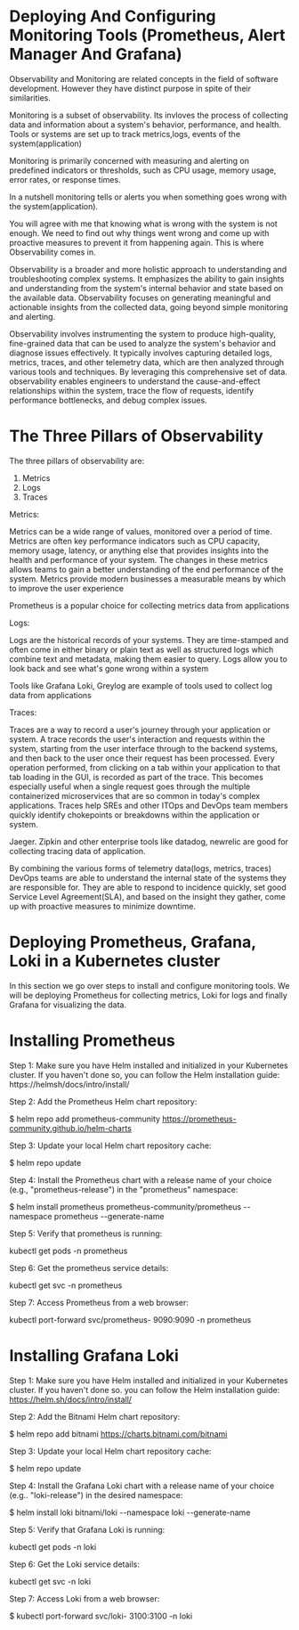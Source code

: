 # Deploying And Configuring Monitoring Tools (Prometheus, Alert Manager And Grafana)

Observability and Monitoring are related concepts in the field of software development. However they have distinct purpose in spite of their similarities.

Monitoring is a subset of observability. Its invloves the process of collecting data and information about a system's behavior, performance, and health. Tools or systems are set up to track metrics,logs, events of the system(application)

Monitoring is primarily concerned with measuring and alerting on predefined indicators or thresholds, such as CPU usage, memory usage, error rates, or response times.

In a nutshell monitoring tells or alerts you when something goes wrong with the system(application).

You will agree with me that knowing what is wrong with the system is not enough. We need to find out why things went wrong and come up with proactive measures to prevent it from happening again. This is where Observability comes in.

Observability is a broader and more holistic approach to understanding and troubleshooting complex systems. It emphasizes the ability to gain insights and understanding from the system's internal behavior and state based on the available data. Observability focuses on generating meaningful and actionable insights from the collected data, going beyond simple monitoring and alerting.

Observability involves instrumenting the system to produce high-quality, fine-grained data that can be used to analyze the system's behavior and diagnose issues effectively. It typically involves capturing detailed logs, metrics, traces, and other telemetry data, which are then analyzed through various tools and techniques. By leveraging this comprehensive set of data. observability enables engineers to understand the cause-and-effect relationships within the system, trace the flow of requests, identify performance bottlenecks, and debug complex issues.

# The Three Pillars of Observability
The three pillars of observability are:
1.	Metrics
2.	Logs
3.	Traces

Metrics:

Metrics can be a wide range of values, monitored over a period of time. Metrics are often key performance indicators such as CPU capacity, memory usage, latency, or anything else that provides insights into the health and performance of your system. The changes in these metrics allows teams to gain a better understanding of the end performance of the system. Metrics provide modern businesses a measurable means by which to improve the user experience

Prometheus is a popular choice for collecting metrics data from applications

Logs:

Logs are the historical records of your systems. They are time-stamped and often come in either binary or plain text as well as structured logs which combine text and metadata, making them easier to query. Logs allow you to look back and see what's gone wrong within a system

Tools like Grafana Loki, Greylog are example of tools used to collect log data from applications

Traces:

Traces are a way to record a user's journey through your application or system. A trace records the user's interaction and requests within the system, starting from the user interface through to the backend systems, and then back to the user once their request has been processed. Every operation performed, from clicking on a tab within your application to that tab loading in the GUI, is recorded as part of the trace. This becomes especially useful when a single request goes through the multiple containerized microservices that are so common in today's complex applications. Traces help SREs and other ITOps and DevOps team members quickly identify chokepoints or breakdowns within the application or system.

Jaeger. Zipkin and other enterprise tools like datadog, newrelic are good for collecting tracing data of application.

By combining the various forms of telemetry data(logs, metrics, traces) DevOps teams are able to understand the internal state of the systems they are responsible for. They are able to respond to incidence quickly, set good Service Level Agreement(SLA), and based on the insight they gather, come up with proactive measures to minimize downtime.

# Deploying Prometheus, Grafana, Loki in a Kubernetes cluster

In this section we go over steps to install and configure monitoring tools. We will be deploying Prometheus for collecting metrics, Loki for logs and finally Grafana for visualizing the data.

# Installing Prometheus

Step 1: Make sure you have Helm installed and initialized in your Kubernetes cluster. If you haven't done so, you can follow the Helm installation guide: https://helmsh/docs/intro/install/

Step 2: Add the Prometheus Helm chart repository:
 
$ helm repo add prometheus-community https://prometheus-community.github.io/helm-charts

Step 3: Update your local Helm chart repository cache:

$ helm repo update

Step 4: Install the Prometheus chart with a release name of your choice (e.g., "prometheus-release") in the "prometheus" namespace:

$ helm install prometheus prometheus-community/prometheus --namespace prometheus --generate-name

Step 5: Verify that prometheus is running:

kubectl get pods -n prometheus

Step 6: Get the prometheus service details:

kubectl get svc -n prometheus

Step 7: Access Prometheus from a web browser:

kubectl port-forward svc/prometheus-<release-name> 9090:9090 -n prometheus

# Installing Grafana Loki

Step 1: Make sure you have Helm installed and initialized in your Kubernetes cluster. If you haven't done so. you can follow the Helm installation guide: https://helm.sh/docs/intro/install/

Step 2: Add the Bitnami Helm chart repository:

$ helm repo add bitnami https://charts.bitnami.com/bitnami

Step 3: Update your local Helm chart repository cache:

$ helm repo update

Step 4: Install the Grafana Loki chart with a release name of your choice (e.g.. "loki-release") in the desired namespace:

$ helm install loki bitnami/loki --namespace loki --generate-name

Step 5: Verify that Grafana Loki is running:

kubectl get pods -n loki

Step 6: Get the Loki service details:

kubectl get svc -n loki

Step 7: Access Loki from a web browser:

$ kubectl port-forward svc/loki-<release-name> 3100:3100 -n loki




















































